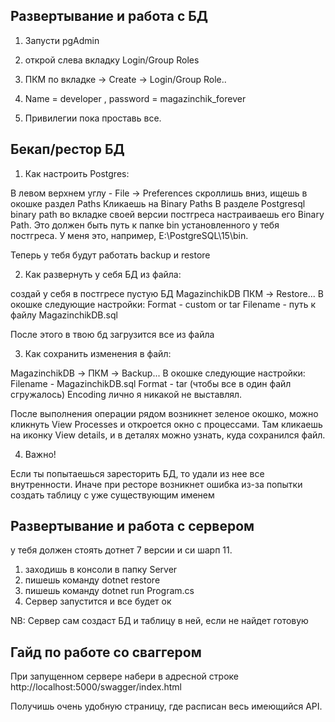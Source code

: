 ## Развертывание и работа с БД

1) Запусти pgAdmin

2) открой слева вкладку Login/Group Roles

3) ПКМ по вкладке -> Create -> Login/Group Role..

4) Name = developer , password = magazinchik_forever

5) Привилегии пока проставь все.



## Бекап/рестор БД

1) Как настроить Postgres:

В левом верхнем углу - File -> Preferences
скроллишь вниз, ищешь в окошке раздел Paths
Кликаешь на Binary Paths
В разделе Postgresql binary path во вкладке своей версии постгреса 
настраиваешь его Binary Path. Это должен быть путь к папке bin установленного у тебя постгреса.
У меня это, например, E:\PostgreSQL\15\bin. 

Теперь у тебя будут работать backup и restore


2) Как развернуть у себя БД из файла:

создай у себя в постгресе пустую БД MagazinchikDB
ПКМ -> Restore...
В окошке следующие настройки:
Format - custom or tar
Filename - путь к файлу MagazinchikDB.sql

После этого в твою бд загрузится все из файла



3) Как сохранить изменения в файл:

MagazinchikDB -> ПКМ -> Backup...
В окошке следующие настройки:
Filename - MagazinchikDB.sql
Format - tar (чтобы все в один файл сгружалось)
Encoding лично я никакой не выставлял.

После выполнения операции рядом возникнет зеленое окошко, можно кликнуть View Processes
и откроется окно с процессами. Там кликаешь на иконку View details, и в деталях можно узнать, куда сохранился файл.


4) Важно!

Если ты попытаешься заресторить БД, то удали из нее все внутренности. Иначе при ресторе возникнет ошибка из-за попытки создать таблицу с уже существующим именем


## Развертывание и работа с сервером

у тебя должен стоять дотнет 7 версии и си шарп 11.

1) заходишь в консоли в папку Server
2) пишешь команду dotnet restore
3) пишешь команду dotnet run Program.cs
4) Сервер запустится и все будет ок

NB: Сервер сам создаст БД и таблицу в ней, если не найдет готовую

## Гайд по работе со сваггером

При запущенном сервере набери в адресной строке http://localhost:5000/swagger/index.html

Получишь очень удобную страницу, где расписан весь имеющийся API.


